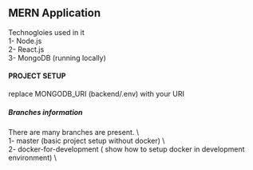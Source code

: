 ## MERN Application

Technogloies used in it                                                                                  
1- Node.js                                                                              
2- React.js                                                                               
3- MongoDB (running locally)     


#### PROJECT SETUP
replace MONGODB_URI (backend/.env) with your URI                                                                                                                      

##### Branches information
There are many branches are present.  \                                                                                                                              
1- master (basic project setup without docker) \                                                                                                                              
2- docker-for-development ( show how to setup docker in development environment) \                                                                                       



